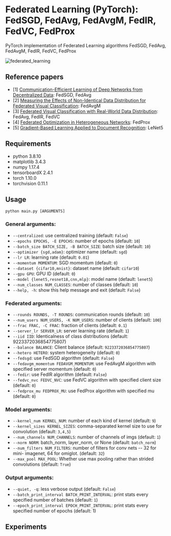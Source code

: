 # Federated Learning (PyTorch): FedSGD, FedAvg, FedAvgM, FedIR, FedVC, FedProx
PyTorch implementation of Federated Learning algorithms FedSGD, FedAvg, FedAvgM, FedIR, FedVC, FedProx

![federated_learning](https://1.bp.blogspot.com/-K65Ed68KGXk/WOa9jaRWC6I/AAAAAAAABsM/gglycD_anuQSp-i67fxER1FOlVTulvV2gCLcB/s1600/FederatedLearning_FinalFiles_Flow%2BChart1.png)

## Reference papers
* [1] [Communication-Efficient Learning of Deep Networks from Decentralized Data](https://arxiv.org/abs/1602.05629): FedSGD, FedAvg
* [2] [Measuring the Effects of Non-Identical Data Distribution for Federated Visual Classification](https://arxiv.org/abs/1909.06335): FedAvgM
* [3] [Federated Visual Classification with Real-World Data Distribution](https://arxiv.org/abs/2003.08082): FedAvg, FedIR, FedVC
* [4] [Federated Optimization in Heterogeneous Networks](https://arxiv.org/abs/1812.06127): FedProx
* [5] [Gradient-Based Learning Applied to Document Recognition](https://axon.cs.byu.edu/~martinez/classes/678/Papers/Convolution_nets.pdf): LeNet5

## Requirements
* python 3.8.10
* matplotlib 3.4.3
* numpy 1.17.4
* tensorboardX 2.4.1
* torch 1.10.0
* torchvision 0.11.1

## Usage
```python main.py [ARGUMENTS]```

### General arguments:
* ```--centralized```:         use centralized training (default: ```False```)
* ```--epochs EPOCHS, -E EPOCHS```:
                        number of epochs (default: ```10```)
* ```--batch_size BATCH_SIZE, -B BATCH_SIZE```:
                        batch size (default: ```10```)
* ```--optimizer {sgd,adam}```:
                        optimizer name (default: ```sgd```)
* ```--lr LR```:               learning rate (default: ```0.01```)
* ```--momentum MOMENTUM```:   SGD momentum (default: ```0```)
* ```--dataset {cifar10,mnist}```:
                        dataset name (default: ```cifar10```)
* ```--gpu GPU```:             GPU ID (default: ```0```)
* ```--model {lenet5,resnet18,cnn,mlp}```:
                        model name (default: ```lenet5```)
* ```--num_classes NUM_CLASSES```:
                        number of classes (default: ```10```)
* ```--help, -h```:            show this help message and exit (default: ```False```)

### Federated arguments:
* ```--rounds ROUNDS, -T ROUNDS```:
                        communication rounds (default: ```10```)
* ```--num_users NUM_USERS, -K NUM_USERS```:
                        number of clients (default: ```100```)
* ```--frac FRAC, -C FRAC```:  fraction of clients (default: ```0.1```)
* ```--server_lr SERVER_LR```:
                        server learning rate (default: ```1```)
* ```--iid IID```:             Identicalness of class distributions (default:
                        9223372036854775807)
* ```--balance BALANCE```:     Client balance (default: ```9223372036854775807```)
* ```--hetero HETERO```:       system heterogeneity (default: ```0```)
* ```--fedsgd```:              use FedSGD algorithm (default: ```False```)
* ```--fedavgm_momentum FEDAVGM_MOMENTUM```:
                        use FedAvgM algorithm with specified server momentum
                        (default: ```0```)
* ```--fedir```:               use FedIR algorithm (default: ```False```)
* ```--fedvc_nvc FEDVC_NVC```:
                        use FedVC algorithm with specified client size
                        (default: ```0```)
* ```--fedprox_mu FEDPROX_MU```:
                        use FedProx algorithm with specified mu (default: ```0```)

### Model arguments:
* ```--kernel_num KERNEL_NUM```:
                        number of each kind of kernel (default: ```9```)
* ```--kernel_sizes KERNEL_SIZES```:
                        comma-separated kernel size to use for convolution
                        (default: ```3,4,5```)
* ```--num_channels NUM_CHANNELS```:
                        number of channels of imgs (default: ```1```)
* ```--norm NORM```:           batch_norm, layer_norm, or None (default: ```batch_norm```)
* ```--num_filters NUM_FILTERS```:
                        number of filters for conv nets -- 32 for mini-
                        imagenet, 64 for omiglot. (default: ```32```)
* ```--max_pool MAX_POOL```:   Whether use max pooling rather than strided
                        convolutions (default: ```True```)

### Output arguments:
* ```--quiet, -q```:           less verbose output (default: ```False```)
* ```--batch_print_interval BATCH_PRINT_INTERVAL```:
                        print stats every specified number of batches
                        (default: ```1```)
* ```--epoch_print_interval EPOCH_PRINT_INTERVAL```:
                        print stats every specified number of epochs (default:
                        1)

## Experiments
